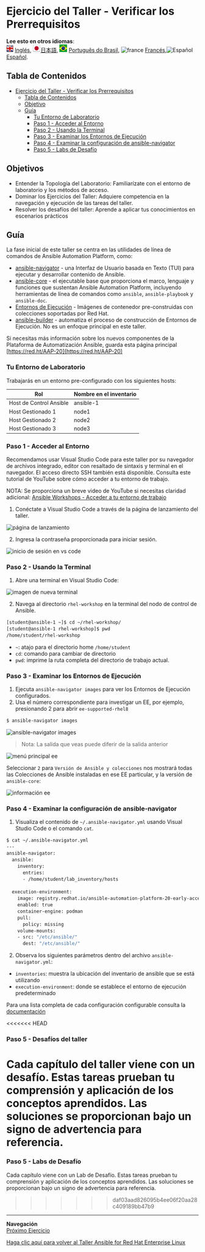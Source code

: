 # Ejercicio del Taller - Verificar los Prerrequisitos

**Lee esto en otros idiomas**:
<br>![uk](../../../images/uk.png) [Inglés](README.md),  ![japan](../../../images/japan.png)[日本語](README.ja.md), ![brazil](../../../images/brazil.png) [Português do Brasil](README.pt-br.md), ![france](../../../images/fr.png) [Francés](README.fr.md),![Español](../../../images/col.png) [Español](README.es.md).

## Tabla de Contenidos

- [Ejercicio del Taller - Verificar los Prerrequisitos](#ejercicio-del-taller---verificar-los-prerrequisitos)
  - [Tabla de Contenidos](#tabla-de-contenidos)
  - [Objetivo](#objetivo)
  - [Guía](#guía)
    - [Tu Entorno de Laboratorio](#tu-entorno-de-laboratorio)
    - [Paso 1 - Acceder al Entorno](#paso-1---acceder-al-entorno)
    - [Paso 2 - Usando la Terminal](#paso-2---usando-la-terminal)
    - [Paso 3 - Examinar los Entornos de Ejecución](#paso-3---examinar-los-entornos-de-ejecución)
    - [Paso 4 - Examinar la configuración de ansible-navigator](#paso-4---examinar-la-configuración-de-ansible-navigator)
    - [Paso 5 - Labs de Desafío](#paso-5---labs-de-desafío)

## Objetivos

* Entender la Topología del Laboratorio: Familiarízate con el entorno de laboratorio y los métodos de acceso.
* Dominar los Ejercicios del Taller: Adquiere competencia en la navegación y ejecución de las tareas del taller.
* Resolver los desafíos del taller: Aprende a aplicar tus conocimientos en escenarios prácticos

## Guía

La fase inicial de este taller se centra en las utilidades de línea de comandos de Ansible Automation Platform, como:


- [ansible-navigator](https://github.com/ansible/ansible-navigator) - una Interfaz de Usuario basada en Texto (TUI) para ejecutar y desarrollar contenido de Ansible.
- [ansible-core](https://docs.ansible.com/core.html) - el ejecutable base que proporciona el marco, lenguaje y funciones que sustentan Ansible Automation Platform, incluyendo herramientas de línea de comandos como `ansible`, `ansible-playbook` y `ansible-doc`.
- [Entornos de Ejecución](https://docs.ansible.com/automation-controller/latest/html/userguide/execution_environments.html) - Imágenes de contenedor pre-construidas con colecciones soportadas por Red Hat.
- [ansible-builder](https://github.com/ansible/ansible-builder) - automatiza el proceso de construcción de Entornos de Ejecución. No es un enfoque principal en este taller.

Si necesitas más información sobre los nuevos componentes de la Plataforma de Automatización Ansible, guarda esta página principal [https://red.ht/AAP-20](https://red.ht/AAP-20)


### Tu Entorno de Laboratorio

Trabajarás en un entorno pre-configurado con los siguientes hosts:


| Rol                   | Nombre en el inventario |
| ---------------------| -----------------------|
| Host de Control Ansible | ansible-1      |
| Host Gestionado 1       | node1          |
| Host Gestionado 2       | node2          |
| Host Gestionado 3       | node3          |

### Paso 1 - Acceder al Entorno

Recomendamos usar Visual Studio Code para este taller por su navegador de archivos integrado, editor con resaltado de sintaxis y terminal en el navegador. El acceso directo SSH también está disponible. Consulta este tutorial de YouTube sobre cómo acceder a tu entorno de trabajo.

NOTA: Se proporciona un breve video de YouTube si necesitas claridad adicional:
[Ansible Workshops - Acceder a tu entorno de trabajo](https://youtu.be/Y_Gx4ZBfcuk)


1. Conéctate a Visual Studio Code a través de la página de lanzamiento del taller.

  ![página de lanzamiento](images/launch_page.png)

2. Ingresa la contraseña proporcionada para iniciar sesión.

  ![inicio de sesión en vs code](images/vscode_login.png)


### Paso 2 - Usando la Terminal

1. Abre una terminal en Visual Studio Code:

  ![imagen de nueva terminal](images/vscode-new-terminal.png)

2. Navega al directorio `rhel-workshop` en la terminal del nodo de control de Ansible.

```bash
[student@ansible-1 ~]$ cd ~/rhel-workshop/
[student@ansible-1 rhel-workshop]$ pwd
/home/student/rhel-workshop
```

* `~`: atajo para el directorio home `/home/student`
* `cd`: comando para cambiar de directorio
* `pwd`: imprime la ruta completa del directorio de trabajo actual.

### Paso 3 - Examinar los Entornos de Ejecución

1. Ejecuta `ansible-navigator images` para ver los Entornos de Ejecución configurados.
2. Usa el número correspondiente para investigar un EE, por ejemplo, presionando 2 para abrir `ee-supported-rhel8`

```bash
$ ansible-navigator images
```

![ansible-navigator images](images/navigator-images.png)


> Nota: La salida que veas puede diferir de la salida anterior


![menú principal ee](images/navigator-ee-menu.png)

Seleccionar `2` para `Versión de Ansible y colecciones` nos mostrará todas las Colecciones de Ansible instaladas en ese EE particular, y la versión de `ansible-core`:

![información ee](images/navigator-ee-collections.png)

### Paso 4 - Examinar la configuración de ansible-navigator

1. Visualiza el contenido de `~/.ansible-navigator.yml` usando Visual Studio Code o el comando `cat`.

```bash
$ cat ~/.ansible-navigator.yml
---
ansible-navigator:
  ansible:
    inventory:
      entries:
      - /home/student/lab_inventory/hosts

  execution-environment:
    image: registry.redhat.io/ansible-automation-platform-20-early-access/ee-supported-rhel8:2.0.0
    enabled: true
    container-engine: podman
    pull:
      policy: missing
    volume-mounts:
    - src: "/etc/ansible/"
      dest: "/etc/ansible/"
```

2. Observa los siguientes parámetros dentro del archivo `ansible-navigator.yml`:

* `inventories`: muestra la ubicación del inventario de ansible que se está utilizando
* `execution-environment`: donde se establece el entorno de ejecución predeterminado

Para una lista completa de cada configuración configurable consulta la [documentación](https://ansible.readthedocs.io/projects/navigator/settings/)

<<<<<<< HEAD
### Paso 5 - Desafíos del taller

Cada capítulo del taller viene con un desafío. Estas tareas prueban tu comprensión y aplicación de los conceptos aprendidos. Las soluciones se proporcionan bajo un signo de advertencia para referencia.
=======
### Paso 5 - Labs de Desafío

Cada capítulo viene con un Lab de Desafío. Estas tareas prueban tu comprensión y aplicación de los conceptos aprendidos. Las soluciones se proporcionan bajo un signo de advertencia para referencia.
>>>>>>> daf03aad826095b4ee06f20aa28c409189bb47b9


----
**Navegación**
<br>
[Próximo Ejercicio](../1.2-thebasics/README.es.md)

[Haga clic aquí para volver al Taller Ansible for Red Hat Enterprise Linux](../README.es.md#section-1---ansible-engine-exercises)
